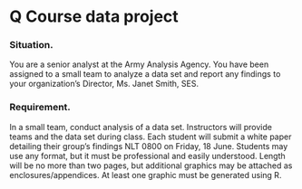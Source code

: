 # Q Course data project

### Situation. 
You are a senior analyst at the Army Analysis Agency.  You have been assigned to a small team to analyze a data set and report any findings to your organization’s Director, Ms. Janet Smith, SES.

### Requirement. 

In a small team, conduct analysis of a data set.  Instructors will provide teams and the data set during class.  Each student will submit a white paper detailing their group’s findings NLT 0800 on Friday, 18 June.  Students may use any format, but it must be professional and easily understood.  Length will be no more than two pages, but additional graphics may be attached as enclosures/appendices.  At least one graphic must be generated using R.
